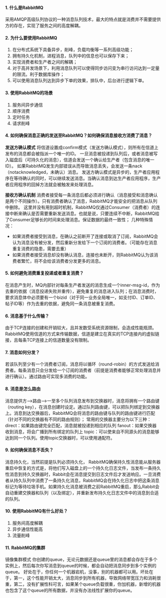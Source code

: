 #### 1. 什么是RabbitMQ
采用AMQP高级队列协议的一种消息队列技术，最大的特点就是消费并不需要提供方的存在，实现了服务之间的高度解耦。
#### 2. 为什么要使用RabbitMQ
1. 在分布式系统下具备异步，削峰，负载均衡等一系列高级功能；
2. 拥有持久化机制，进程消息，队列中的信息也可以保存下来；
3. 实现消费者和生产者之间的解耦；
4. 对于高并发场景下，利用消息队列可以使得同步访问变为串行访问达到一定量的限流。利于数据库操作；
5. 可以使用消息队列达到异步下单的效果，排队中，后台进行逻辑下单。
#### 3. 使用RabbitMQ的场景
1. 服务间异步通信
2. 顺序消费
3. 定时任务
4. 请求削峰
#### 4. 如何确保消息正确的发送至RabbitMQ？如何确保消息接收方消费了消息？
**发送方确认模式**
将信道设置成confirm模式（发送方确认模式），则所有在信道上发布的消息都会被指派一个唯一的ID。
一旦消息被投递到队列后，或者消息被写入磁盘后（可持久化的消息），信道会发送一个确认给生产者（包含消息的唯一ID）。
如果RabbitMQ发生内部错误从而导致消息丢失，会发送一条nack（notacknowledged，未确认）消息。
发送方确认模式是异步的，生产者应用程序在等待确认的同时，可以继续发送消息。当确认消息到达生产者应用程序，生产者应用程序的回掉方法就会被触发来处理消息。


**接收方确认机制**
消费者接受每一条消息后都必须进行确认（消息接受和消息确认是两个不同操作）。只有消费者确认了消息，RabbitMQ才能安全的把消息从队列中删除。
这里并没有用到超时机制，RabbitMQ仅通过Consumer（消费者）的连接中断来确认是否需要重新发送消息。也就是说，只要连续不中断，RabbitMQ给了Consumer足够长的时间来处理消息。保证数据的最终一致性；
几种特殊情况：
* 如果消费者接受到消息，在确认之前断开了连接或取消了订阅，RabbitMQ会认为消息没有被分发，然后重新分发给下一个订阅的消费者。（可能存在消息重复消费的隐患，需要去重）
* 如果消费者接受消息却没有确认消息，连接也未断开，则RabbitMQ认为该消费者繁忙，将不会给该消费者分发更多的消息。
#### 5. 如何避免消费重复投递或者重复消费？
在消息产生时，MQ内部针对每条生产者发送的消息生成一个inner-msg-id，作为去重的依据（消息投递失败并重传），避免重复的消息进入队列；在消息消费时，要求消息体中必须要有一个bizid（对于同一业务全局唯一，如支付ID、订单ID、帖子ID等）作为去重的依据，避免同一条消息被重复消费。
#### 6. 消息基于什么传输？
由于TCP连接的创建和开销较大，且并发数受系统资源限制，会造成性能瓶颈。RabbitMQ使用信道的方式来传输数据，信道是建立在真实的TCP连接内的虚拟链接，且每条TCP连接上的信道数量没有限制。
#### 7. 消息如何分发？
若该队列至少有一个消费者订阅，消息将以循环（round-robin）的方式发送给消费者。每条消息只会分发给一个订阅的消费者（前提是消费者能够正常处理消息并进行确认）。通过路由可实现多消费的功能。
#### 8. 消息是怎么路由
消息提供方-->路由-->一至多个队列消息发布到交换器时，消息将拥有一个路由键（routing key），在消息创建时设定。通过队列路由键，可以把队列绑定到交换器上。消息到达交换器后，RabbitMQ会将消息的路由键与队列的路由键进行匹配（针对不同的交换器有不同的路由规则）；
常用的交换器主要分为以下三种：
direct：如果路由键完全匹配，消息就被投递到相应的队列
fanout：如果交换器收到消息，将会广播到所有绑定的队列上
topic：可以使来自不同源头的消息能够达到同一个队列。使用topic交换器时，可以使用通配符。
#### 9. 如何确保消息不丢失？
消息持久化，当然前提是队列必须持久化，
RabbitMQ确保持久性消息能从服务器重启中恢复的方式是，将他们写入磁盘上的一个持久化日志文件，当发布一条持久性消息到持久交换器时，Rabbit会在消息提交到日志文件后才发送响应。一旦消费者从持久队列中消费了一条持久化消息，RabbitMQ会在持久化日志中把这条消息标记为等待垃圾手机。如果持久化消息被消费之前RabbitMQ重启，那么Rabbit会自动重建交换器和队列（以及绑定），并重新发布持久化日志文件中的消息到合适的队列。
#### 10. 使用RabbitMQ有什么好处？
1. 服务间高度解耦
2. 异步通信性能高
3. 流量削峰
#### 11. RabbitMQ的集群
镜像集群模式
你创建的queue，无论元数据还是queue里的消息都会存在于多个实例上，然后每次你写消息到queue的时候，都会自动把消息同步到多个实例的queue。
好处在于，你任何一个机器宕机，没事，别的机器都可以用。坏处在于，第一，这个性能开销太大，消息同步到所有机器，导致网络带宽压力和消耗很重，第二，没有扩展性科可言，如果某个queue负载很重，你加机器，新增的机器也包含了这个queue的所有数据，并没有办法线性扩展你的queue。